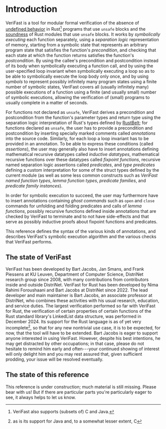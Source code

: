 # Introduction

VeriFast is a tool for modular formal verification of the absence of [undefined
behavior](https://doc.rust-lang.org/reference/behavior-considered-undefined.html)
in Rust[^other-languages] programs that use `unsafe` blocks and the
[soundness](https://doc.rust-lang.org/nomicon/working-with-unsafe.html) of Rust
modules that use `unsafe` blocks. It works by _symbolically executing_ each
function separately, using a _separation logic_ representation of memory,
starting from a symbolic state that represents an arbitrary program state that
satisfies the function's _precondition_, and checking that each state at which
the function returns satisfies the function's _postcondition_. By using the
callee's precondition and postcondition instead of its body when symbolically
executing a function call, and by using the user-specified loop invariant when
symbolically executing a loop so as to be able to symbolically execute the loop
body only once, and by using _symbols_ to represent possibly infinitely many
program states using a finite number of symbolic states, VeriFast covers all
(usually infinitely many) possible executions of a function using a finite (and
usually small) number of symbolic executions, allowing the verification of
(small) programs to usually complete in a matter of seconds.

For functions not declared as `unsafe`, VeriFast derives a precondition and
postcondition from the function's parameter types and return type using the
separation logic interpretation of Rust's types defined by
[RustBelt](https://research.ralfj.de/thesis.html); for functions declared as
`unsafe`, the user has to provide a precondition and postcondition by inserting
specially marked comments called _annotations_ into the source code. Similarly, for each loop a loop
invariant has to be provided in an annotation. To be able to
express these conditions (called _assertions_), the user may generally also have
to insert annotations defining mathematical recursive datatypes called
_inductive datatypes_, mathematical recursive functions over these datatypes
called _fixpoint functions_, recursive named separation logic assertions called
_predicates_, and _type predicates_ defining a custom interpretation for some of the
struct types defined by the current module (as well as some less common constructs
such as _VeriFast named function types_, _lemma function types_, _predicate
families_, and _predicate family instances_).

In order for symbolic execution to succeed, the user may furthermore have to
insert annotations containing _ghost commands_ such as `open` and `close`
commands for unfolding and folding predicates and calls of _lemma functions_,
possibly recursive functions defined inside annotations that are checked by
VeriFast to terminate and to not have side-effects and that serve as possibly
inductive proofs about fixpoint functions and predicates.

This reference defines the syntax of the various kinds of annotations, and
describes VeriFast's symbolic execution algorithm and the various checks that
VeriFast performs.

## The state of VeriFast

VeriFast has been developed by Bart Jacobs, Jan Smans, and Frank Piessens at KU
Leuven, Department of Computer Science, DistriNet research group since 2008,
with many contributions from contributors inside and outside DistriNet. VeriFast
for Rust has been developed by Nima Rahimi Foroushaani and Bart Jacobs at
DistriNet since 2022. The lead developer and main maintainer is Bart Jacobs, an
associate professor at DistriNet, who combines these activities with his usual
research, education, and service duties. The largest verification performed so far with
VeriFast for Rust, the verification of certain properties of certain functions
of the Rust standard library's LinkedList data structure, was performed in
December 2024. Its support for the Rust language is as of yet very incomplete[^other-languages-incomplete],
so that for any new nontrivial use case, it is to be expected, for now, that the
tool will have to be extended. Bart Jacobs is eager to support anyone interested
in using VeriFast. However, despite his best intentions, he may get distracted
by other occupations; in that case, please do not hesitate to remind him early
and often---your continued showing of interest will only delight him and you may
rest assured that, given sufficient prodding, your issue will be resolved eventually.

## The state of this reference

This reference is under construction; much material is still missing. Please
bear with us! But if there are particular parts you're particularly eager to
see, it always helps to let us know.

[^other-languages]: VeriFast also supports (subsets of) C and Java.
[^other-languages-incomplete]: as is its support for Java and, to a somewhat lesser extent, C
